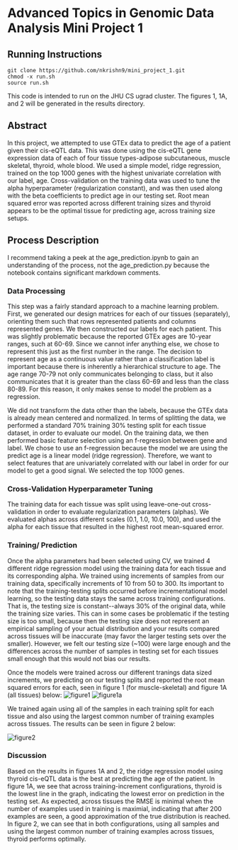 
# Advanced Topics in Genomic Data Analysis Mini Project 1 #

## Running Instructions ##
```
git clone https://github.com/nkrishn9/mini_project_1.git
chmod -x run.sh
source run.sh
```
This code is intended to run on the JHU CS ugrad cluster. The figures 1, 1A, and 2 will be generated in the results directory.

## Abstract ##
In this project, we attempted to use GTEx data to predict the age of a patient given their cis-eQTL data. This was done using the cis-eQTL gene expression data of each of four tissue types-adipose subcutaneous, muscle skeletal, thyroid, whole blood. We used a simple model, ridge regression, trained on the top 1000 genes with the highest univariate correlation with our label, age. Cross-validation on the training data was used to tune the alpha hyperparameter (regularization constant), and was then used along with the beta coefficients to predict age in our testing set. Root mean squared error was reported across different training sizes and thyroid appears to be the optimal tissue for predicting age, across training size setups. 

## Process Description ##
I recommend taking a peek at the age_prediction.ipynb to gain an understanding of the process, not the age_prediction.py because the notebook contains significant markdown comments. 

### Data Processing ###
This step was a fairly standard approach to a machine learning problem. First, we generated our design matrices for each of our tissues (separately), orienting them such that rows represented patients and columns represented genes. We then constructed our labels for each patient. This was slightly problematic because the reported GTEx ages are 10-year ranges, such at 60-69. Since we cannot infer anything else, we chose to represent this just as the first number in the range. The decision to represent age as a continuous value rather than a classification label is important because there is inherently a hierarchical structure to age. The age range 70-79 not only communicates belonging to class, but it also communicates that it is greater than the class 60-69 and less than the class 80-89. For this reason, it only makes sense to model the problem as a regression. 

We did not transform the data other than the labels, because the GTEx data is already mean centered and normalized. In terms of splitting the data, we performed a standard 70% training 30% testing split for each tissue dataset, in order to evaluate our model. On the training data, we then performed basic feature selection using an f-regression between gene and label. We chose to use an f-regression because the model we are using the predict age is a linear model (ridge regression). Therefore, we want to select features that are univariately correlated with our label in order for our model to get a good signal. We selected the top 1000 genes.

### Cross-Validation Hyperparameter Tuning ###
The training data for each tissue was split using leave-one-out cross-validation in order to evaluate regularization parameters (alphas). We evaluated alphas across different scales (0.1, 1.0, 10.0, 100), and used the alpha for each tissue that resulted in the highest root mean-squared error. 

### Training/ Prediction ###
Once the alpha parameters had been selected using CV, we trained 4 different ridge regression model using the training data for each tissue and its corresponding alpha. We trained using increments of samples from our training data, specifically increments of 10 from 50 to 300. Its important to note that the training-testing splits occurred before incrementational model learning, so the testing data stays the same across training configurations. That is, the testing size is constant--always 30% of the original data, while the training size varies. This can in some cases be problematic if the testing size is too small, because then the testing size does not represent an empirical sampling of your actual distribution and your results compared across tissues will be inaccurate (may favor the larger testing sets over the smaller). However, we felt our testing size (~100) were large enough and the differences across the number of samples in testing set for each tissues small enough that this would not bias our results. 

Once the models were trained across our different tranings data sized increments, we predicting on our testing splits and reported the root mean squared errors for each, seen in figure 1 (for muscle-skeletal) and figure 1A (all tissues) below: 
![figure1]
![figure1a]

We trained again using all of the samples in each training split for each tissue and also using the largest common number of training examples across tissues. The results can be seen in figure 2 below: 

![figure2]

[figure1]: https://github.com/nkrishn9/mini_project_1/blob/master/results/figure_1.png
[figure1a]: https://github.com/nkrishn9/mini_project_1/blob/master/results/figure_1A.png
[figure2]: https://github.com/nkrishn9/mini_project_1/blob/master/results/figure_2.png

### Discussion ###
Based on the results in figures 1A and 2, the ridge regression model using thyroid cis-eQTL data is the best at predicting the age of the patient. In figure 1A, we see that across training-increment configurations, thyroid is the lowest line in the graph, indicating the lowest error on prediction in the testing set. As expected, across tissues the RMSE is minimal when the number of examples used in training is maximial, indicating that after 200 examples are seen, a good approximation of the true distribution is reached. In figure 2, we can see that in both configurations, using all samples and using the largest common number of training examples across tissues, thyroid performs optimally. 
